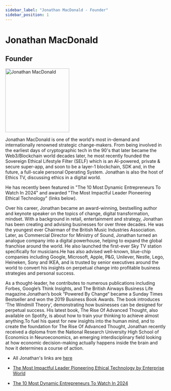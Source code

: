 ```yaml
---
sidebar_label: "Jonathan MacDonald - Founder"
sidebar_position: 1
---
```


# Jonathan MacDonald
## Founder

<img src="/img/Jonathan MacDonald.png" alt="Jonathan MacDonald" width="200"/>

Jonathan MacDonald is one of the world's most in-demand and internationally renowned strategic change-makers. From being involved in the earliest days of cryptographic tech in the 90's that later became the Web3/Blockchain world decades later, he most recently founded the Sovereign Ethical Lifestyle Filter (SELF) which is an AI-powered, private & secure super-app, and soon to be a layer-1 blockchain, SDK and, in the future, a full-scale personal Operating System. Jonathan is also the host of Ethics TV, discussing ethics in a digital world.

He has recently been featured in "The 10 Most Dynamic Entrepreneurs To Watch In 2024" and awarded "The Most Impactful Leader Pioneering Ethical Technology" (links below).

Over his career, Jonathan became an award-winning, bestselling author and keynote speaker on the topics of change, digital transformation, mindset. With a background in retail, entertainment and strategy, Jonathan has been creating and advising businesses for over three decades. He was the youngest ever Chairman of the British Music Industries Association. Later, as Commercial Director for Ministry of Sound, Jonathan turned an analogue company into a digital powerhouse, helping to expand the global franchise around the world. He also launched the first-ever Sky TV station specifically for musicians.He has also advised well-known, blue-chip companies including Google, Microsoft, Apple, P&G, Unilever, Nestle, Lego, Heineken, Sony and IKEA, and is trusted by senior executives around the world to convert his insights on perpetual change into profitable business strategies and personal success. 

As a thought-leader, he contributes to numerous publications including Forbes, Google’s Think Insights, and The British Airways Business Life magazine.Jonathan’s book “Powered By Change“ became a Sunday Times Bestseller and won the 2019 Business Book Awards. The book introduces ‘The Windmill Theory’, demonstrating how businesses can be designed for perpetual success. His latest book, The Rise Of Advanced Thought, also available on Spotify, is about how to train your thinking to achieve almost anything.To fuel his quest for new insights into the human mind, and to create the foundation for The Rise Of Advanced Thought, Jonathan recently received a diploma from the National Research University High School of Economics in Neuroeconomics, an emerging interdisciplinary field looking at how economic decision-making actually happens inside the brain and how it determines a course of action.

* All Jonathan's links are [here](https://linktr.ee/jonathanmacdonald)

* [The Most Impactful Leader Pioneering Ethical Technology by Enterprise World](https://theenterpriseworld.com/self-and-entirety-jonathan-macdonald/)

* [The 10 Most Dynamic Entrepreneurs To Watch In 2024](https://thechiefnavigators.com/jonathan-macdonald-shaping-the-future-of-businesses-and-technology/)